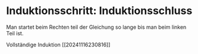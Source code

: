 # Induktionsschritt: Induktionsschluss
Man startet beim Rechten teil der Gleichung so lange bis man beim linken Teil ist. 

Vollständige Induktion [[20241116230816]]